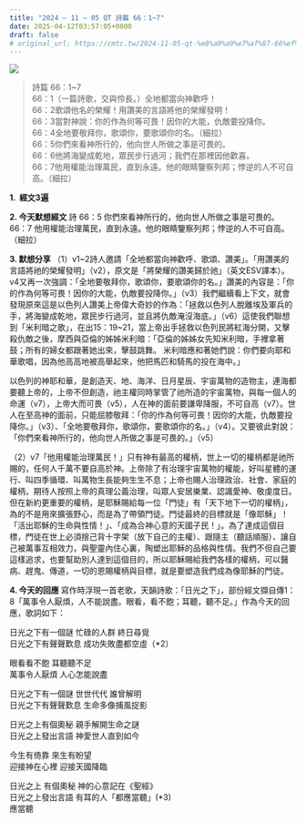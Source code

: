 ```yaml
---
title: "2024 – 11 – 05 QT 詩篇 66：1~7"
date: 2025-04-12T03:57:05+0800
draft: false
# original_url: https://cmtc.tw/2024-11-05-qt-%e8%a9%a9%e7%af%87-66%ef%bc%9a17
---
```


![](/images/qt.jpg)
> 詩篇 66：1\~7  
> 66：1（一篇詩歌，交與伶長。）全地都當向神歡呼！  
> 66：2歌頌他名的榮耀！用讚美的言語將他的榮耀發明！  
> 66：3當對神說：你的作為何等可畏！因你的大能，仇敵要投降你。  
> 66：4全地要敬拜你，歌頌你，要歌頌你的名。（細拉）  
> 66：5你們來看神所行的，他向世人所做之事是可畏的。  
> 66：6他將海變成乾地，眾民步行過河；我們在那裡因他歡喜。  
> 66：7他用權能治理萬民，直到永遠。他的眼睛鑒察列邦；悖逆的人不可自高。（細拉）

**1.  經文3遍**

**2. 今天默想經文**
詩 66：5 你們來看神所行的，他向世人所做之事是可畏的。  
66：7 他用權能治理萬民，直到永遠。他的眼睛鑒察列邦；悖逆的人不可自高。（細拉）

**3. 默想分享**
（1）v1\~2詩人邀請「全地都當向神歡呼、歌頌、讚美」。「用讚美的言語將祂的榮耀發明」（v2），原文是「將榮耀的讚美歸於祂」（英文ESV譯本）。v4又再一次強調：「全地要敬拜你，歌頌你，要歌頌你的名。」讚美的內容是：「你的作為何等可畏！因你的大能，仇敵要投降你。」（v3）我們繼續看上下文，就會發現原來這是以色列人讚美上帝偉大奇妙的作為：「拯救以色列人脫離埃及軍兵的手，將海變成乾地，眾民步行過河，並且將仇敵淹沒海底。」（v6）這使我們聯想到「米利暗之歌」，在出15：19\~21，當上帝出手拯救以色列民將紅海分開，又擊殺仇敵之後，摩西與亞倫的姊姊米利暗：「亞倫的姊姊女先知米利暗，手裡拿著鼓；所有的婦女都跟著她出來，擊鼓跳舞。 米利暗應和著她們說：你們要向耶和華歌唱，因為他高高地被高舉起來，他把馬匹和騎馬的投在海中。」

以色列的神耶和華，是創造天、地、海洋、日月星辰、宇宙萬物的造物主，連海都要聽上帝的，上帝不但創造，祂主權同時掌管了祂所造的宇宙萬物，與每一個人的命運（v7），上帝大而可畏（v5），人在神的面前要謙卑降服，不可自高（v7）。世人在至高神的面前，只能屈膝敬拜：「你的作為何等可畏！因你的大能，仇敵要投降你。」（v3）、「全地要敬拜你，歌頌你，要歌頌你的名。」（v4）。又要彼此對說：「你們來看神所行的，他向世人所做之事是可畏的。」（v5）

（2）v7「他用權能治理萬民！」只有神有最高的權柄，世上一切的權柄都是祂所賜的，任何人千萬不要自高於神。上帝除了有治理宇宙萬物的權能，好叫星體的運行、叫四季循環、叫萬物生長能夠生生不息；上帝也賜人治理政治、社會、家庭的權柄，期待人按照上帝的真理公義治理，叫眾人安居樂業、認識愛神、敬虔度日。但在新約更重要的權柄，是耶穌賜給每一位「門徒」有「天下地下一切的權柄」，為的不是用來擴張野心，而是為了帶領門徒。門徒最終的目標就是「像耶穌」！「活出耶穌的生命與性情！」、「成為合神心意的天國子民！」。為了達成這個目標，門徒在世上必須捨己背十字架（放下自己的主權）、跟隨主（聽話順服）、讓自己被萬事互相效力，與聖靈內住心裏，陶塑出耶穌的品格與性情。我們不但自己要這樣追求，也要幫助別人達到這個目的，所以耶穌賜給我們各樣的權柄，可以醫病、趕鬼、傳道，一切的恩賜權柄與目標，就是要塑造我們成為像耶穌的門徒。

**4. 今天的回應**
寫作時浮現一首老歌，天韻詩歌：「日光之下」，部份經文擷自傳1：8「萬事令人厭煩，人不能說盡。眼看，看不飽；耳聽，聽不足。」作為今天的回應，歌詞如下：

日光之下有一個謎 忙碌的人群 終日尋覓  
日光之下有聲聲歎息 成功失敗盡都空虛（\*2）

眼看看不飽 耳聽聽不足  
萬事令人厭煩 人心怎能說盡

日光之下有一個謎 世世代代 誰曾解明  
日光之下有聲聲歎息 生命多像捕風捉影

日光之上有個奧秘 親手解開生命之謎  
日光之上發出言語 神愛世人直到如今

今生有倚靠 來生有盼望  
迎接神在心裡 迎接天國降臨

日光之上 有個奧秘 神的心意記在《聖經》  
日光之上發出言語 有耳的人「都應當聽」(\*3)  
應當聽
